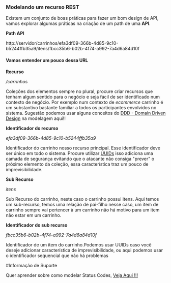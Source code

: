 ### Modelando um recurso REST

Existem um conjunto de boas práticas para fazer um bom design de API, vamos explorar
algumas práticas na criação de um path de uma **API**. 

**Path API**

http://servidor/carrinhos/efa3df09-366b-4d85-9c10-b5244ffb35a9/itens/fbcc35b6-b02b-4f74-a992-7a4d6a84d10f

#### Vamos entender um pouco dessa URL

**Recurso**

_/carrinhos_

Coleções dos elementos sempre no plural, procure criar recursos que tenham algum sentido para o negócio e seja
fácil de ser identificado num contexto de negócio. Por exemplo num contexto de _ecommerce_ carrinho é um substantivo
bastante familiar a todos os participantes envolvidos no sistema.
Sugestão podemos usar alguns conceitos do [DDD - Domain Driven Design](https://www.infoq.com/br/news/2019/07/bounded-context-eric-evans/) na modelagem aqui!!


**Identificador do recurso**

_efa3df09-366b-4d85-9c10-b5244ffb35a9_

Identificador do carrinho nosso recurso principal. Esse identificador deve ser único em todo o sistema.
Procure utilizar [UUIDs](https://pt.wikipedia.org/wiki/Identificador_%C3%BAnico_universal) isso adiciona uma camada de segurança evitando que o atacante não consiga "prever"
o próximo elemento da coleção, essa característica traz um pouco de imprevisibilidade.  

**Sub Recurso**

_itens_

Sub Recurso do carrinho, neste caso o carrinho possui itens.
Aqui temos um sub-recurso, temos uma relação de pai-filho nesse caso, um item de carrinho sempre vai
pertencer à um carrinho não há motivo para um item não estar em um carrinho.

**Identificador do sub recurso**

_fbcc35b6-b02b-4f74-a992-7a4d6a84d10f_

Identificador de um item do carrinho.Podemos usar UUIDs caso você deseje adicionar
característica de imprevisibilidade, ou aqui podemos usar o identificador sequencial que não há problemas 

#Informação de Suporte

Quer aprender sobre como modelar Status Codes, [Veja Aqui !!!](../informacao_suporte/rest-status.md)
